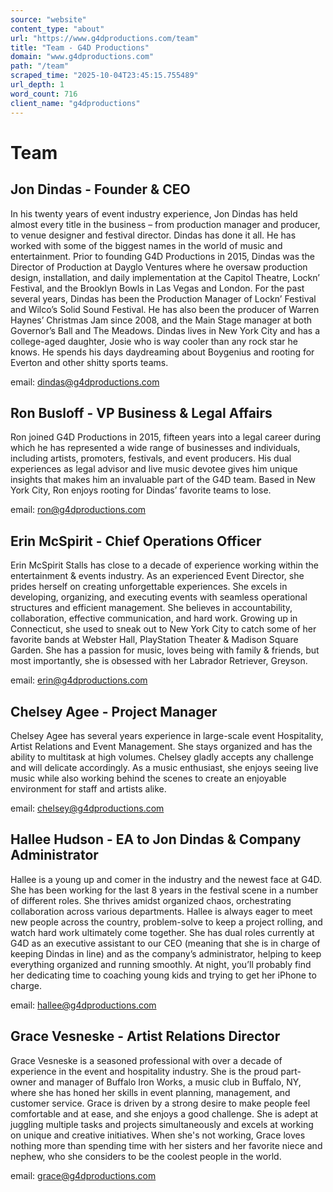 ```yaml
---
source: "website"
content_type: "about"
url: "https://www.g4dproductions.com/team"
title: "Team - G4D Productions"
domain: "www.g4dproductions.com"
path: "/team"
scraped_time: "2025-10-04T23:45:15.755489"
url_depth: 1
word_count: 716
client_name: "g4dproductions"
---
```


# Team

## Jon Dindas - Founder & CEO
In his twenty years of event industry experience, Jon Dindas has held almost every title in the business – from production manager and producer, to venue designer and festival director. Dindas has done it all. He has worked with some of the biggest names in the world of music and entertainment. Prior to founding G4D Productions in 2015, Dindas was the Director of Production at Dayglo Ventures where he oversaw production design, installation, and daily implementation at the Capitol Theatre, Lockn’ Festival, and the Brooklyn Bowls in Las Vegas and London. For the past several years, Dindas has been the Production Manager of Lockn’ Festival and Wilco’s Solid Sound Festival. He has also been the producer of Warren Haynes’ Christmas Jam since 2008, and the Main Stage manager at both Governor’s Ball and The Meadows. Dindas lives in New York City and has a college-aged daughter, Josie who is way cooler than any rock star he knows. He spends his days daydreaming about Boygenius and rooting for Everton and other shitty sports teams.

email: dindas@g4dproductions.com

## Ron Busloff - VP Business & Legal Affairs
Ron joined G4D Productions in 2015, fifteen years into a legal career during which he has represented a wide range of businesses and individuals, including artists, promoters, festivals, and event producers. His dual experiences as legal advisor and live music devotee gives him unique insights that makes him an invaluable part of the G4D team. Based in New York City, Ron enjoys rooting for Dindas’ favorite teams to lose.

email: ron@g4dproductions.com

## Erin McSpirit - Chief Operations Officer
Erin McSpirit Stalls has close to a decade of experience working within the entertainment & events industry. As an experienced Event Director, she prides herself on creating unforgettable experiences. She excels in developing, organizing, and executing events with seamless operational structures and efficient management. She believes in accountability, collaboration, effective communication, and hard work. Growing up in Connecticut, she used to sneak out to New York City to catch some of her favorite bands at Webster Hall, PlayStation Theater & Madison Square Garden. She has a passion for music, loves being with family & friends, but most importantly, she is obsessed with her Labrador Retriever, Greyson.

email: erin@g4dproductions.com

## Chelsey Agee - Project Manager
Chelsey Agee has several years experience in large-scale event Hospitality, Artist Relations and Event Management. She stays organized and has the ability to multitask at high volumes. Chelsey gladly accepts any challenge and will delicate accordingly. As a music enthusiast, she enjoys seeing live music while also working behind the scenes to create an enjoyable environment for staff and artists alike.

email: chelsey@g4dproductions.com

## Hallee Hudson - EA to Jon Dindas & Company Administrator
Hallee is a young up and comer in the industry and the newest face at G4D. She has been working for the last 8 years in the festival scene in a number of different roles. She thrives amidst organized chaos, orchestrating collaboration across various departments. Hallee is always eager to meet new people across the country, problem-solve to keep a project rolling, and watch hard work ultimately come together. She has dual roles currently at G4D as an executive assistant to our CEO (meaning that she is in charge of keeping Dindas in line) and as the company’s administrator, helping to keep everything organized and running smoothly. At night, you’ll probably find her dedicating time to coaching young kids and trying to get her iPhone to charge.

email: hallee@g4dproductions.com

## Grace Vesneske - Artist Relations Director
Grace Vesneske is a seasoned professional with over a decade of experience in the event and hospitality industry. She is the proud part-owner and manager of Buffalo Iron Works, a music club in Buffalo, NY, where she has honed her skills in event planning, management, and customer service. Grace is driven by a strong desire to make people feel comfortable and at ease, and she enjoys a good challenge. She is adept at juggling multiple tasks and projects simultaneously and excels at working on unique and creative initiatives. When she's not working, Grace loves nothing more than spending time with her sisters and her favorite niece and nephew, who she considers to be the coolest people in the world.

email: grace@g4dproductions.com